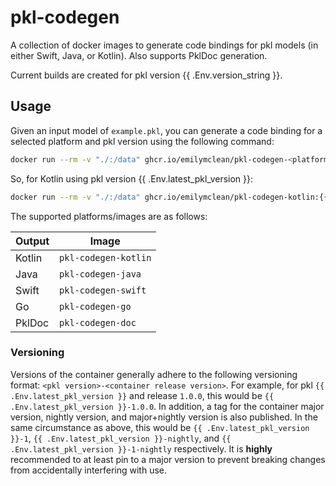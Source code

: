 # pkl-codegen
A collection of docker images to generate code bindings for pkl models (in either Swift, Java, or Kotlin). Also supports PklDoc generation.

Current builds are created for pkl version {{ .Env.version_string }}.

## Usage
Given an input model of `example.pkl`, you can generate a code binding for a selected platform and pkl version using the following command:

```sh
docker run --rm -v "./:/data" ghcr.io/emilymclean/pkl-codegen-<platform>:<version> /data/example.pkl -o /data/java
```

So, for Kotlin using pkl version {{ .Env.latest_pkl_version }}:

```sh
docker run --rm -v "./:/data" ghcr.io/emilymclean/pkl-codegen-kotlin:{{ .Env.latest_pkl_version }} /data/example.pkl -o /data/java
```

The supported platforms/images are as follows:

| Output 	| Image                	|
|--------	|----------------------	|
| Kotlin 	| `pkl-codegen-kotlin` 	|
| Java   	| `pkl-codegen-java`   	|
| Swift  	| `pkl-codegen-swift`  	|
| Go      	| `pkl-codegen-go`  	|
| PklDoc 	| `pkl-codegen-doc`    	|

### Versioning
Versions of the container generally adhere to the following versioning format: `<pkl version>-<container release version>`. For example, for pkl `{{ .Env.latest_pkl_version }}` and release `1.0.0`, this would be `{{ .Env.latest_pkl_version }}-1.0.0`. In addition, a tag for the container major version, nightly version, and major+nightly version is also published. In the same circumstance as above, this would be `{{ .Env.latest_pkl_version }}-1`, `{{ .Env.latest_pkl_version }}-nightly`, and `{{ .Env.latest_pkl_version }}-1-nightly` respectively. It is **highly** recommended to at least pin to a major version to prevent breaking changes from accidentally interfering with use. 